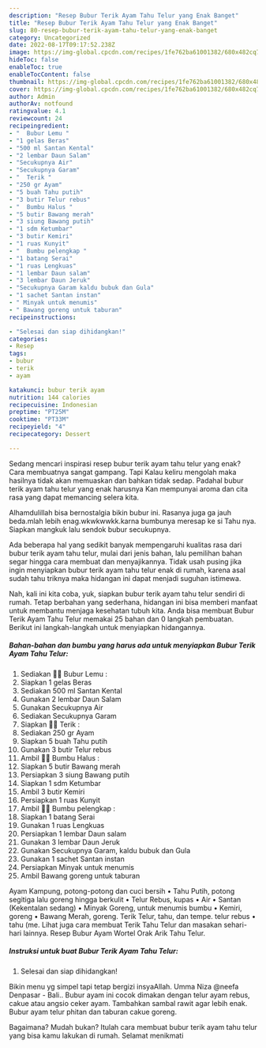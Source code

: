 ```yaml
---
description: "Resep Bubur Terik Ayam Tahu Telur yang Enak Banget"
title: "Resep Bubur Terik Ayam Tahu Telur yang Enak Banget"
slug: 80-resep-bubur-terik-ayam-tahu-telur-yang-enak-banget
category: Uncategorized
date: 2022-08-17T09:17:52.238Z
image: https://img-global.cpcdn.com/recipes/1fe762ba61001382/680x482cq70/bubur-terik-ayam-tahu-telur-foto-resep-utama.jpg
hideToc: false
enableToc: true
enableTocContent: false
thumbnail: https://img-global.cpcdn.com/recipes/1fe762ba61001382/680x482cq70/bubur-terik-ayam-tahu-telur-foto-resep-utama.jpg
cover: https://img-global.cpcdn.com/recipes/1fe762ba61001382/680x482cq70/bubur-terik-ayam-tahu-telur-foto-resep-utama.jpg
author: Admin
authorAv: notfound
ratingvalue: 4.1
reviewcount: 24
recipeingredient:
- "  Bubur Lemu "
- "1 gelas Beras"
- "500 ml Santan Kental"
- "2 lembar Daun Salam"
- "Secukupnya Air"
- "Secukupnya Garam"
- "  Terik "
- "250 gr Ayam"
- "5 buah Tahu putih"
- "3 butir Telur rebus"
- "  Bumbu Halus "
- "5 butir Bawang merah"
- "3 siung Bawang putih"
- "1 sdm Ketumbar"
- "3 butir Kemiri"
- "1 ruas Kunyit"
- "  Bumbu pelengkap "
- "1 batang Serai"
- "1 ruas Lengkuas"
- "1 lembar Daun salam"
- "3 lembar Daun Jeruk"
- "Secukupnya Garam kaldu bubuk dan Gula"
- "1 sachet Santan instan"
- " Minyak untuk menumis"
- " Bawang goreng untuk taburan"
recipeinstructions:

- "Selesai dan siap dihidangkan!"
categories:
- Resep
tags:
- bubur
- terik
- ayam

katakunci: bubur terik ayam 
nutrition: 144 calories
recipecuisine: Indonesian
preptime: "PT25M"
cooktime: "PT33M"
recipeyield: "4"
recipecategory: Dessert

---
```



Sedang mencari inspirasi resep bubur terik ayam tahu telur yang enak? Cara membuatnya sangat gampang. Tapi Kalau keliru mengolah maka hasilnya tidak akan memuaskan dan bahkan tidak sedap. Padahal bubur terik ayam tahu telur yang enak harusnya Kan mempunyai aroma dan cita rasa yang dapat memancing selera kita.


Alhamdulillah bisa bernostalgia bikin bubur ini. Rasanya juga ga jauh beda.mlah lebih enag.wkwkwwkk.karna bumbunya meresap ke si Tahu nya. Siapkan mangkuk lalu sendok bubur secukupnya.

Ada beberapa hal yang sedikit banyak mempengaruhi kualitas rasa dari bubur terik ayam tahu telur, mulai dari jenis bahan, lalu pemilihan bahan segar hingga cara membuat dan menyajikannya. Tidak usah pusing jika ingin menyiapkan bubur terik ayam tahu telur enak di rumah, karena asal sudah tahu triknya maka hidangan ini dapat menjadi suguhan istimewa.


Nah, kali ini kita coba, yuk, siapkan bubur terik ayam tahu telur sendiri di rumah. Tetap berbahan yang sederhana, hidangan ini bisa memberi manfaat untuk membantu menjaga kesehatan tubuh kita. Anda bisa membuat Bubur Terik Ayam Tahu Telur memakai 25 bahan dan 0 langkah pembuatan. Berikut ini langkah-langkah untuk menyiapkan hidangannya.

<!--inarticleads1-->

##### Bahan-bahan dan bumbu yang harus ada untuk menyiapkan Bubur Terik Ayam Tahu Telur:

1. Sediakan  👩‍🍳 Bubur Lemu :
1. Siapkan 1 gelas Beras
1. Sediakan 500 ml Santan Kental
1. Gunakan 2 lembar Daun Salam
1. Gunakan Secukupnya Air
1. Sediakan Secukupnya Garam
1. Siapkan  👩‍🍳 Terik :
1. Sediakan 250 gr Ayam
1. Siapkan 5 buah Tahu putih
1. Gunakan 3 butir Telur rebus
1. Ambil  👩‍🍳 Bumbu Halus :
1. Siapkan 5 butir Bawang merah
1. Persiapkan 3 siung Bawang putih
1. Siapkan 1 sdm Ketumbar
1. Ambil 3 butir Kemiri
1. Persiapkan 1 ruas Kunyit
1. Ambil  👩‍🍳 Bumbu pelengkap :
1. Siapkan 1 batang Serai
1. Gunakan 1 ruas Lengkuas
1. Persiapkan 1 lembar Daun salam
1. Gunakan 3 lembar Daun Jeruk
1. Gunakan Secukupnya Garam, kaldu bubuk dan Gula
1. Gunakan 1 sachet Santan instan
1. Persiapkan  Minyak untuk menumis
1. Ambil  Bawang goreng untuk taburan


Ayam Kampung, potong-potong dan cuci bersih • Tahu Putih, potong segitiga lalu goreng hingga berkulit • Telur Rebus, kupas • Air • Santan (Kekentalan sedang) • Minyak Goreng, untuk menumis bumbu • Kemiri, goreng • Bawang Merah, goreng. Terik Telur, tahu, dan tempe. telur rebus • tahu (me. Lihat juga cara membuat Terik Tahu Telur dan masakan sehari-hari lainnya. Resep Bubur Ayam Wortel Orak Arik Tahu Telur. 

<!--inarticleads2-->

##### Instruksi untuk buat Bubur Terik Ayam Tahu Telur:


1. Selesai dan siap dihidangkan!

Bikin menu yg simpel tapi tetap bergizi insyaAllah. Umma Niza @neefa Denpasar - Bali.. Bubur ayam ini cocok dimakan dengan telur ayam rebus, cakue atau angsio ceker ayam. Tambahkan sambal rawit agar lebih enak. Bubur ayam telur phitan dan taburan cakue goreng. 

Bagaimana? Mudah bukan? Itulah cara membuat bubur terik ayam tahu telur yang bisa kamu lakukan di rumah. Selamat menikmati
